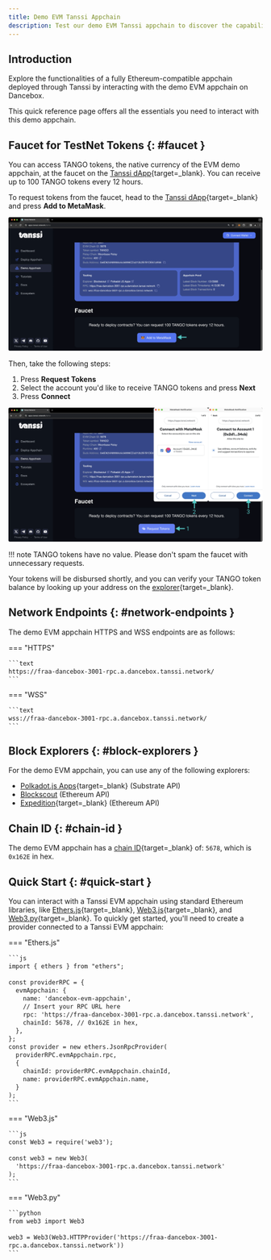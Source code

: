 ```yaml
---
title: Demo EVM Tanssi Appchain
description: Test our demo EVM Tanssi appchain to discover the capabilities of a fully Ethereum-compatible appchain deployed through Tanssi in just a few minutes.
---
```


## Introduction

Explore the functionalities of a fully Ethereum-compatible appchain deployed through Tanssi by interacting with the demo EVM appchain on Dancebox.

This quick reference page offers all the essentials you need to interact with this demo appchain.

## Faucet for TestNet Tokens {: #faucet }

You can access TANGO tokens, the native currency of the EVM demo appchain, at the faucet on the [Tanssi dApp](https://apps.tanssi.network/demo){target=\_blank}. You can receive up to 100 TANGO tokens every 12 hours.

To request tokens from the faucet, head to the [Tanssi dApp](https://apps.tanssi.network/demo){target=\_blank} and press **Add to MetaMask**.

![Add to MetaMask](/images/builders/network/networks/dancebox/demo/demo-1.webp)

Then, take the following steps:

1. Press **Request Tokens**
2. Select the account you'd like to receive TANGO tokens and press **Next**
3. Press **Connect**

![Request tokens](/images/builders/network/networks/dancebox/demo/demo-2.webp)

!!! note
    TANGO tokens have no value. Please don't spam the faucet with unnecessary requests.

Your tokens will be disbursed shortly, and you can verify your TANGO token balance by looking up your address on the [explorer](https://fra-dancebox-3001-bs.a.dancebox.tanssi.network/){target=\_blank}.

## Network Endpoints {: #network-endpoints }

The demo EVM appchain HTTPS and WSS endpoints are as follows:

=== "HTTPS"

    ```text
    https://fraa-dancebox-3001-rpc.a.dancebox.tanssi.network/
    ```

=== "WSS"

    ```text
    wss://fraa-dancebox-3001-rpc.a.dancebox.tanssi.network/
    ```

## Block Explorers {: #block-explorers }

For the demo EVM appchain, you can use any of the following explorers:

- [Polkadot.js Apps](https://polkadot.js.org/apps/?rpc=wss://fraa-dancebox-3001-rpc.a.dancebox.tanssi.network#/explorer){target=\_blank} (Substrate API)
- [Blockscout](https://fra-dancebox-3001-bs.a.dancebox.tanssi.network/) (Ethereum API)
- [Expedition](https://tanssi-evmexplorer.netlify.app/){target=\_blank} (Ethereum API)

## Chain ID {: #chain-id }

The demo EVM appchain has a [chain ID](https://chainlist.org/chain/5678){target=\_blank} of: `5678`, which is `0x162E` in hex.

## Quick Start {: #quick-start }

You can interact with a Tanssi EVM appchain using standard Ethereum libraries, like [Ethers.js](/builders/toolkit/ethereum-api/libraries/ethersjs){target=\_blank}, [Web3.js](/builders/toolkit/ethereum-api/libraries/web3js){target=\_blank}, and [Web3.py](/builders/toolkit/ethereum-api/libraries/web3py){target=\_blank}. To quickly get started, you'll need to create a provider connected to a Tanssi EVM appchain:

=== "Ethers.js"

    ```js
    import { ethers } from "ethers";

    const providerRPC = {
      evmAppchain: {
        name: 'dancebox-evm-appchain',
        // Insert your RPC URL here
        rpc: 'https://fraa-dancebox-3001-rpc.a.dancebox.tanssi.network', 
        chainId: 5678, // 0x162E in hex,
      },
    };
    const provider = new ethers.JsonRpcProvider(
      providerRPC.evmAppchain.rpc, 
      {
        chainId: providerRPC.evmAppchain.chainId,
        name: providerRPC.evmAppchain.name,
      }
    );
    ```

=== "Web3.js"

    ```js
    const Web3 = require('web3');

    const web3 = new Web3(
      'https://fraa-dancebox-3001-rpc.a.dancebox.tanssi.network'
    );
    ```

=== "Web3.py"

    ```python
    from web3 import Web3

    web3 = Web3(Web3.HTTPProvider('https://fraa-dancebox-3001-rpc.a.dancebox.tanssi.network')) 
    ```
